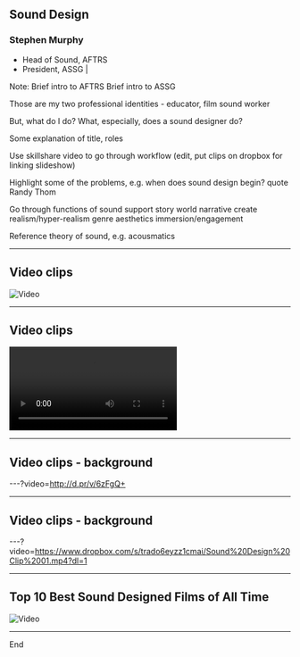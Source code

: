 ## Sound Design

### Stephen Murphy

- Head of Sound, AFTRS
- President, ASSG |

Note:
Brief intro to AFTRS
Brief intro to ASSG


Those are my two professional identities - educator, film sound worker

But, what do I do? What, especially, does a sound designer do?

Some explanation of title, roles

Use skillshare video to go through workflow (edit, put clips on dropbox for linking slideshow)

Highlight some of the problems, e.g. when does sound design begin?
quote Randy Thom

Go through functions of sound
support story world
narrative
create realism/hyper-realism
genre
aesthetics
immersion/engagement

Reference theory of sound, e.g. acousmatics

---

## Video clips

![Video](http://d.pr/v/6zFgQ+)

---

## Video clips

![Video](https://www.dropbox.com/s/trado6eyzz1cmai/Sound%20Design%20Clip%2001.mp4?dl=1)

---

## Video clips - background

---?video=http://d.pr/v/6zFgQ+

---

## Video clips - background

---?video=https://www.dropbox.com/s/trado6eyzz1cmai/Sound%20Design%20Clip%2001.mp4?dl=1

---

## Top 10 Best Sound Designed Films of All Time

![Video](https://www.youtube.com/embed/GBrl96hyChc)

---

End